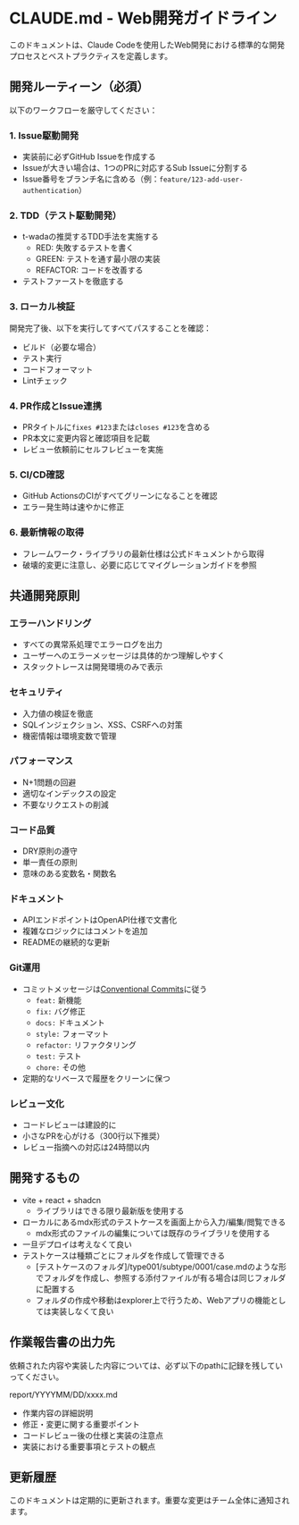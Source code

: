 # CLAUDE.md - Web開発ガイドライン

このドキュメントは、Claude Codeを使用したWeb開発における標準的な開発プロセスとベストプラクティスを定義します。

## 開発ルーティーン（必須）

以下のワークフローを厳守してください：

### 1. Issue駆動開発
- 実装前に必ずGitHub Issueを作成する
- Issueが大きい場合は、1つのPRに対応するSub Issueに分割する
- Issue番号をブランチ名に含める（例：`feature/123-add-user-authentication`）

### 2. TDD（テスト駆動開発）
- t-wadaの推奨するTDD手法を実施する
  - RED: 失敗するテストを書く
  - GREEN: テストを通す最小限の実装
  - REFACTOR: コードを改善する
- テストファーストを徹底する

### 3. ローカル検証
開発完了後、以下を実行してすべてパスすることを確認：
- ビルド（必要な場合）
- テスト実行
- コードフォーマット
- Lintチェック

### 4. PR作成とIssue連携
- PRタイトルに`fixes #123`または`closes #123`を含める
- PR本文に変更内容と確認項目を記載
- レビュー依頼前にセルフレビューを実施

### 5. CI/CD確認
- GitHub ActionsのCIがすべてグリーンになることを確認
- エラー発生時は速やかに修正

### 6. 最新情報の取得
- フレームワーク・ライブラリの最新仕様は公式ドキュメントから取得
- 破壊的変更に注意し、必要に応じてマイグレーションガイドを参照

## 共通開発原則

### エラーハンドリング
- すべての異常系処理でエラーログを出力
- ユーザーへのエラーメッセージは具体的かつ理解しやすく
- スタックトレースは開発環境のみで表示

### セキュリティ
- 入力値の検証を徹底
- SQLインジェクション、XSS、CSRFへの対策
- 機密情報は環境変数で管理

### パフォーマンス
- N+1問題の回避
- 適切なインデックスの設定
- 不要なリクエストの削減

### コード品質
- DRY原則の遵守
- 単一責任の原則
- 意味のある変数名・関数名

### ドキュメント
- APIエンドポイントはOpenAPI仕様で文書化
- 複雑なロジックにはコメントを追加
- READMEの継続的な更新

### Git運用
- コミットメッセージは[Conventional Commits](https://www.conventionalcommits.org/)に従う
  - `feat:` 新機能
  - `fix:` バグ修正
  - `docs:` ドキュメント
  - `style:` フォーマット
  - `refactor:` リファクタリング
  - `test:` テスト
  - `chore:` その他
- 定期的なリベースで履歴をクリーンに保つ

### レビュー文化
- コードレビューは建設的に
- 小さなPRを心がける（300行以下推奨）
- レビュー指摘への対応は24時間以内

## 開発するもの

- vite + react + shadcn
  - ライブラリはできる限り最新版を使用する
- ローカルにあるmdx形式のテストケースを画面上から入力/編集/閲覧できる
  - mdx形式のファイルの編集については既存のライブラリを使用する
- 一旦デプロイは考えなくて良い
- テストケースは種類ごとにフォルダを作成して管理できる
  - [テストケースのフォルダ]/type001/subtype/0001/case.mdのような形でフォルダを作成し、参照する添付ファイルが有る場合は同じフォルダに配置する
  - フォルダの作成や移動はexplorer上で行うため、Webアプリの機能としては実装しなくて良い

## 作業報告書の出力先

依頼された内容や実装した内容については、必ず以下のpathに記録を残していってください。

report/YYYYMM/DD/xxxx.md

- 作業内容の詳細説明
- 修正・変更に関する重要ポイント
- コードレビュー後の仕様と実装の注意点
- 実装における重要事項とテストの観点

## 更新履歴

このドキュメントは定期的に更新されます。重要な変更はチーム全体に通知されます。